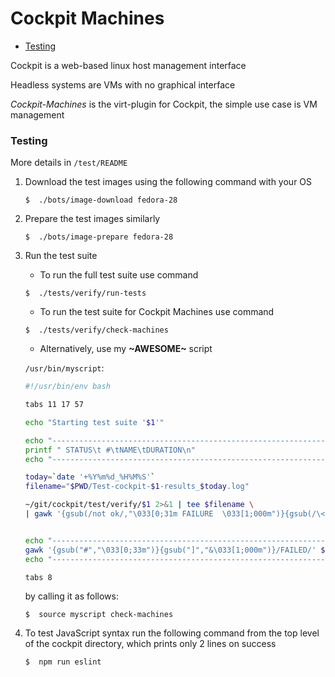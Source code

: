 # Cockpit Machines
* [Testing](cockpit.md#testing)

Cockpit is a web-based linux host management interface  

Headless systems are VMs with no graphical interface  

*Cockpit-Machines* is the virt-plugin for Cockpit, the simple use case is VM management

### Testing
More details in `/test/README`

1. Download the test images using the following command with your OS

    ```
    $  ./bots/image-download fedora-28
    ```

2. Prepare the test images similarly

    ```
    $  ./bots/image-prepare fedora-28
    ```

3. Run the test suite

    * To run the full test suite use command

    ```
    $  ./tests/verify/run-tests
    ```

    * To run the test suite for Cockpit Machines use command

    ```
    $  ./tests/verify/check-machines
    ```

    * Alternatively, use my **~AWESOME~** script

    `/usr/bin/myscript`:

    ``` bash
    #!/usr/bin/env bash

    tabs 11 17 57

    echo "Starting test suite '$1'"

    echo "-----------------------------------------------------------------"
    printf " STATUS\t #\tNAME\tDURATION\n"
    echo "-----------------------------------------------------------------"

    today=`date '+%Y%m%d_%H%M%S'`
    filename="$PWD/Test-cockpit-$1-results_$today.log"

    ~/git/cockpit/test/verify/$1 2>&1 | tee $filename \
    | gawk '{gsub(/not ok/,"\033[0;31m FAILURE  \033[1;000m")}{gsub(/\<ok\>/,"\033[0;32m SUCCESS  \033[1;000m")}{gsub(/__main__/,"")}{gsub("\\.","")}{gsub("[0-9]+ ","&\t")}{gsub("# duration: ","\t")}/FAILURE|SUCCESS/'


    echo "-----------------------------------------------------------------"
    gawk '{gsub("#","\033[0;33m")}{gsub("]","&\033[1;000m")}/FAILED/' $filename
    echo "-----------------------------------------------------------------"

    tabs 8
    ```

    by calling it as follows:

    ```
    $  source myscript check-machines
    ```

4. To test JavaScript syntax run the following command from the top level of the cockpit directory, which prints only 2 lines on success

    ```
    $  npm run eslint
    ```
